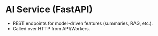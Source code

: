 # AI Service (FastAPI)
- REST endpoints for model-driven features (summaries, RAG, etc.).
- Called over HTTP from API/Workers.
